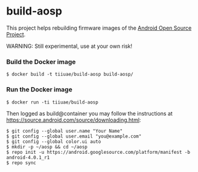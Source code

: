 build-aosp
==========

This project helps rebuilding firmware images of the [Android Open Source Project](http://source.android.com/source/index.html).

WARNING: Still experimental, use at your own risk!

### Build the Docker image

```
$ docker build -t tiiuae/build-aosp build-aosp/
```

### Run the Docker image

```
$ docker run -ti tiiuae/build-aosp
```

Then logged as build@container you may follow the instructions at https://source.android.com/source/downloading.html:

```
$ git config --global user.name "Your Name"
$ git config --global user.email "you@example.com"
$ git config --global color.ui auto
$ mkdir -p ~/aosp && cd ~/aosp
$ repo init -u https://android.googlesource.com/platform/manifest -b android-4.0.1_r1
$ repo sync
```

<!-- EOF -->
